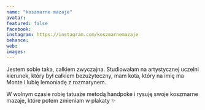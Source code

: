 ```yaml
---
name: "koszmarne mazaje"
avatar: 
featured: false
facebook: 
instagram: https://instagram.com/koszmarnemazaje
behance: 
web:
images:
---
```

Jestem sobie taka, całkiem zwyczajna. Studiowałam na artystycznej uczelni kierunek, który był całkiem bezużyteczny, mam kota, który na imię ma Monte i lubię lemoniadę z rozmarynem.

W wolnym czasie robię tatuaże metodą handpoke i rysuję swoje koszmarne mazaje, które potem zmieniam w plakaty ✨
